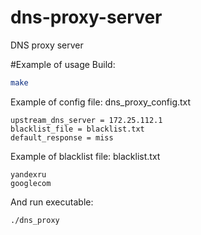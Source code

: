 # dns-proxy-server
DNS proxy server

#Example of usage
Build:
```sh
make
```
Example of config file:
dns_proxy_config.txt
```
upstream_dns_server = 172.25.112.1
blacklist_file = blacklist.txt
default_response = miss
```
Example of blacklist file:
blacklist.txt
```
yandexru
googlecom
```
And run executable:
```
./dns_proxy
```
